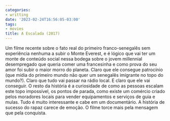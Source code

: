 ```yaml
---
categories:
- writting
date: '2023-02-24T16:56:05-03:00'
tags:
- movies
title: A Escalada (2017)
---
```


Um filme recente sobre o fato real do primeiro franco-senegalês sem experiência nenhuma a subir o Monte Everest, e é lógico que vai ter um monte de conteúdo social nessa bodega sobre o jovem millennial desempregado que queria comer uma francesinha e como prova do seu amor foi subir o maior morro do planeta. Claro que ele consegue patrocínio (que mídia do primeiro mundo não quer um senegalês imigrante no topo do mundo?). Claro que tudo vai passar na rádio local. E claro que ele vai conseguir. O resto da história é a curiosidade de como as pessoas escalam este topo impossível, os pontos de parada, como existe um comércio criado pelos moradores locais para vender equipamentos e serviços de guia e mulas. Tudo é muito interessante e cabe em um documentário. A história de sucesso do rapaz carece de emoção. O filme torce mais pela mensagem que pela conquista.